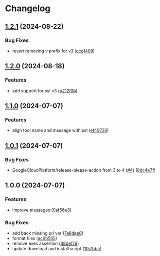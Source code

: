 # Changelog

## [1.2.1](https://github.com/nurulhudaapon/asdf-sst/compare/v1.2.0...v1.2.1) (2024-08-22)


### Bug Fixes

* revert removing v prefix for v3 ([cce1409](https://github.com/nurulhudaapon/asdf-sst/commit/cce14090637c033936220cae7c89a1e05bba39bd))

## [1.2.0](https://github.com/nurulhudaapon/asdf-sst/compare/v1.1.0...v1.2.0) (2024-08-18)


### Features

* add support for sst v3 ([b212f0b](https://github.com/nurulhudaapon/asdf-sst/commit/b212f0b19acfe661a0769b93b443bdcb98b6b8fa))

## [1.1.0](https://github.com/nurulhudaapon/asdf-sst/compare/v1.0.1...v1.1.0) (2024-07-07)


### Features

* align tool name and message with sst ([ef49736](https://github.com/nurulhudaapon/asdf-sst/commit/ef49736377dc1e67339e7906c6c415bf5bd9f281))

## [1.0.1](https://github.com/nurulhudaapon/asdf-sst/compare/v1.0.0...v1.0.1) (2024-07-07)


### Bug Fixes

* GoogleCloudPlatform/release-please-action from 3 to 4 ([#4](https://github.com/nurulhudaapon/asdf-sst/issues/4)) ([8dc4e7f](https://github.com/nurulhudaapon/asdf-sst/commit/8dc4e7f69e5d76dbef48dd1778ebf7aeabb5753e))

## 1.0.0 (2024-07-07)


### Features

* improve messages ([0af56e8](https://github.com/nurulhudaapon/asdf-sst/commit/0af56e84f9c5a90fd01ec627fbf0f44a432813ac))


### Bug Fixes

* add back missing url var ([7a8dee8](https://github.com/nurulhudaapon/asdf-sst/commit/7a8dee8c68acb8ba7092ba08469c1440dec2c890))
* format files ([ac6b565](https://github.com/nurulhudaapon/asdf-sst/commit/ac6b565e8c94418073f9be6784e4ff880d9ca7cb))
* remove exec assertion ([d8de179](https://github.com/nurulhudaapon/asdf-sst/commit/d8de1796cd01e1c5f61daf8d9dba88f39ea06733))
* update download and install script ([1f57bbc](https://github.com/nurulhudaapon/asdf-sst/commit/1f57bbc60280185183e6368cf3baf54ff86b43f5))
